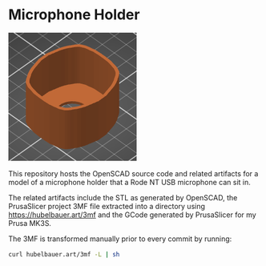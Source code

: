 # Microphone Holder

![](mic-holder.3mf/Metadata/thumbnail.png)

This repository hosts the OpenSCAD source code and related artifacts for a model
of a microphone holder that a Rode NT USB microphone can sit in.

The related artifacts include the STL as generated by OpenSCAD, the PrusaSlicer
project 3MF file extracted into a directory using https://hubelbauer.art/3mf and
the GCode generated by PrusaSlicer for my Prusa MK3S.

The 3MF is transformed manually prior to every commit by running:

```sh
curl hubelbauer.art/3mf -L | sh
```
